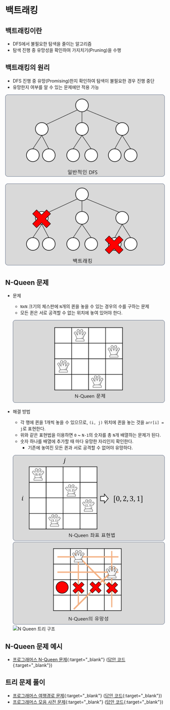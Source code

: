 # 백트래킹

## 백트래킹이란

- DFS에서 불필요한 탐색을 줄이는 알고리즘
- 탐색 진행 중 유망성을 확인하여 가지치기(Pruning)을 수행

## 백트래킹의 원리

- DFS 진행 중 유망(Promising)한지 확인하여 탐색이 불필요한 경우 진행 중단
- 유망한지 여부를 알 수 있는 문제에만 적용 가능

![일반 DFS](img/section3/1.png)

![백트래킹](img/section3/2.png)

## N-Queen 문제

- 문제
    - `N`x`N` 크기의 체스판에 `N`개의 퀸을 놓을 수 있는 경우의 수를 구하는 문제
    - 모든 퀸은 서로 공격할 수 없는 위치에 놓여 있어야 한다.

  ![N Queen](img/section3/3.png)

- 해결 방법
    - 각 행에 퀸을 1개씩 놓을 수 있으므로, `(i, j)` 위치에 퀸을 놓는 것을 `arr[i] = j`로 표현한다.
    - 위와 같은 표현법을 이용하면 `0` ~ `N-1`의 숫자를 총 `N`개 배열하는 문제가 된다.
    - 숫자 하나를 배열에 추가할 때 마다 유망한 자리인지 확인한다.
        - 기존에 놓여진 모든 퀸과 서로 공격할 수 없어야 유망하다.

  ![N Queen 표현법](img/section3/4.png)
  ![N Queen 유망성](img/section3/5.png)
  ![N Queen 트리 구조](img/section3/6.png)

## N-Queen 문제 예시

- [프로그래머스 N-Queen 문제](https://school.programmers.co.kr/learn/courses/30/lessons/12952){:target="_blank"} ([답안 코드](https://github.com/abel-shin/pccp-python/blob/main/src/day4/Solution3.py){:target="_blank"})


## 트리 문제 풀이

- [프로그래머스 여행경로 문제](https://school.programmers.co.kr/learn/courses/30/lessons/43164){:target="_blank"} ([답안 코드](https://github.com/abel-shin/pccp-python/blob/main/src/day4/Solution4.py){:target="_blank"})
- [프로그래머스 모음 사전 문제](https://school.programmers.co.kr/learn/courses/30/lessons/84512){:target="_blank"} ([답안 코드](https://github.com/abel-shin/pccp-python/blob/main/src/day4/Solution5.py){:target="_blank"})